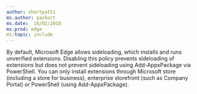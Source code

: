 ```yaml
---
author: shortpatti
ms.author: pashort
ms.date:  10/02/2018
ms.prod: edge
ms:topic: include
---
```


By default, Microsoft Edge allows sideloading, which installs and runs unverified extensions.  Disabling this policy prevents sideloading of extensions but does not prevent sideloading using Add-AppxPackage via PowerShell.  You can only install extensions through Microsoft store (including a store for business), enterprise storefront (such as Company Portal) or PowerShell (using Add-AppxPackage).  